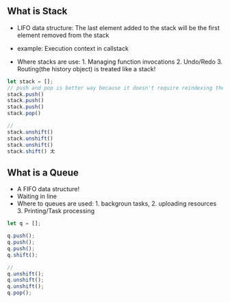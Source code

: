 ## What is Stack

* LIFO data structure: The last element added to the stack will be the first element removed from the stack

* example: Execution context in callstack
* Where stacks are use: 1. Managing function invocations 2. Undo/Redo 3. Routing(the history object) is treated like a stack!

``` js
let stack = [];
// push and pop is better way because it doesn't require reindexing the entire array.
stack.push()
stack.push()
stack.push()
stack.pop()

// 
stack.unshift()
stack.unshift()
stack.unshift()
stack.shift() ㄤ
```

## What is a Queue

* A FIFO data structure!
* Waiting in line
* Where to queues are used: 1. backgroun tasks, 2. uploading resources 3. Printing/Task processing

``` js
let q = [];

q.push();
q.push();
q.push();
q.shift();

//
q.unshift();
q.unshift();
q.unshift();
q.pop();
```
